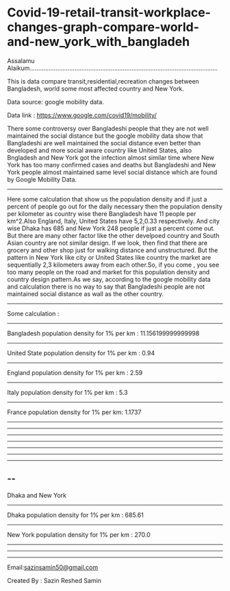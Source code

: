 # Covid-19-retail-transit-workplace-changes-graph-compare-world-and-new_york_with_bangladeh

Assalamu Alaikum.............................................................................................................

This is data compare transit,residential,recreation changes between Bangladesh, world some most affected country and New York.

Data source: google mobility data.

Data link : https://www.google.com/covid19/mobility/


There some controversy over Bangladeshi people that they are not well maintained the social distance but the google mobility data show that
Bangladeshi are well maintained the social distance even better than developed and more social aware country like United States,
also Bngladesh and New York got the infection almost similar time where New York has too many confirmed cases and deaths but 
Bangladeshi and New York people almost maintained same level social distance which are found by Google Mobility Data.

-----------------------------------------------------------------------------------------------------------------------------

Here some calculation that show us the population density and if just a percent of people go out for the daily necessary then 
the population density per kilometer as country wise there Bangladesh have 11 people per km^2.Also England, Italy, United States have 5,2,0.33 respectively. And city wise Dhaka has 685 and New York 248 people if just a percent come out. But there are many other factor like the other develpoed country and South Asian country are not similar design. If we look, then find that there are grocery and other shop just for walking distance and unstructured. But the pattern in New York like city or United States like country the market are sequentially 2,3 kilometers away from each other.So, if you come , you see too many people on the road and market for this population density and country design pattern.As we say, according to the google mobility data and calculation there is no way to say that Bangladeshi people are not maintained social distance as wall as the other country.




-----------------------------------------------------------------------------------------------------------------------------
Some calculation : 

------------------------------------------------------------------------------------------------------------------------------
Bangladesh population density for 1% per km : 
11.156199999999998

-----------------------------------------------------------------------------------------------------------------------------

United State population density for 1%  per km : 
0.94

-----------------------------------------------------------------------------------------------------------------------------

England population density for 1% per km : 
2.59

-----------------------------------------------------------------------------------------------------------------------------
Italy population density for 1% per km : 
5.3

-----------------------------------------------------------------------------------------------------------------------------
France population density for 1% per km: 
1.1737

--------------------
------------------
---------------
------------
---------
------
----
--
-
Dhaka and New York

-----------------------------------------------------------------------------------------------------------------------------
Dhaka population density for 1% per km : 
685.61

-----------------------------------------------------------------------------------------------------------------------------
New York population density for 1% per km : 
270.0






-----------------------------------------------------------------------------------------------------------------------------
-----------------------------------------------------------------------------------------------------------------------------
-----------------------------------------------------------------------------------------------------------------------------


Email:sazinsamin50@gmail.com

Created By : Sazin Reshed Samin
